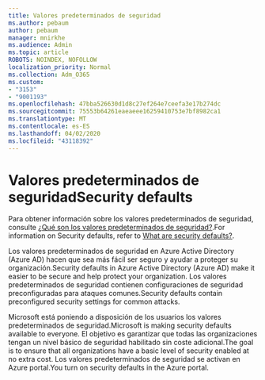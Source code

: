 ```yaml
---
title: Valores predeterminados de seguridad
ms.author: pebaum
author: pebaum
manager: mnirkhe
ms.audience: Admin
ms.topic: article
ROBOTS: NOINDEX, NOFOLLOW
localization_priority: Normal
ms.collection: Adm_O365
ms.custom:
- "3153"
- "9001193"
ms.openlocfilehash: 47bba526630d1d8c27ef264e7ceefa3e17b274dc
ms.sourcegitcommit: 75553b64261eaeaeee16259410753e7bf8982ca1
ms.translationtype: MT
ms.contentlocale: es-ES
ms.lasthandoff: 04/02/2020
ms.locfileid: "43118392"
---
```

# <a name="security-defaults"></a><span data-ttu-id="5241c-102">Valores predeterminados de seguridad</span><span class="sxs-lookup"><span data-stu-id="5241c-102">Security defaults</span></span>

<span data-ttu-id="5241c-103">Para obtener información sobre los valores predeterminados de seguridad, consulte [¿Qué son los valores predeterminados de seguridad?](https://docs.microsoft.com/azure/active-directory/conditional-access/concept-conditional-access-security-defaults).</span><span class="sxs-lookup"><span data-stu-id="5241c-103">For information on Security defaults, refer to [What are security defaults?](https://docs.microsoft.com/azure/active-directory/conditional-access/concept-conditional-access-security-defaults).</span></span>

<span data-ttu-id="5241c-104">Los valores predeterminados de seguridad en Azure Active Directory (Azure AD) hacen que sea más fácil ser seguro y ayudar a proteger su organización.</span><span class="sxs-lookup"><span data-stu-id="5241c-104">Security defaults in Azure Active Directory (Azure AD) make it easier to be secure and help protect your organization.</span></span> <span data-ttu-id="5241c-105">Los valores predeterminados de seguridad contienen configuraciones de seguridad preconfiguradas para ataques comunes.</span><span class="sxs-lookup"><span data-stu-id="5241c-105">Security defaults contain preconfigured security settings for common attacks.</span></span>

<span data-ttu-id="5241c-106">Microsoft está poniendo a disposición de los usuarios los valores predeterminados de seguridad.</span><span class="sxs-lookup"><span data-stu-id="5241c-106">Microsoft is making security defaults available to everyone.</span></span> <span data-ttu-id="5241c-107">El objetivo es garantizar que todas las organizaciones tengan un nivel básico de seguridad habilitado sin coste adicional.</span><span class="sxs-lookup"><span data-stu-id="5241c-107">The goal is to ensure that all organizations have a basic level of security enabled at no extra cost.</span></span> <span data-ttu-id="5241c-108">Los valores predeterminados de seguridad se activan en Azure portal.</span><span class="sxs-lookup"><span data-stu-id="5241c-108">You turn on security defaults in the Azure portal.</span></span>
